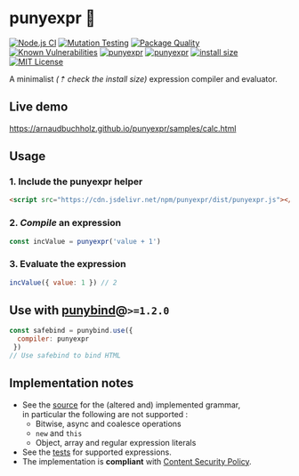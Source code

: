 # punyexpr 🦴

[![Node.js CI](https://github.com/ArnaudBuchholz/punyexpr/actions/workflows/node.js.yml/badge.svg)](https://github.com/ArnaudBuchholz/punyexpr/actions/workflows/node.js.yml)
[![Mutation Testing](https://img.shields.io/badge/mutation%20testing-100%25-green)](https://arnaudbuchholz.github.io/punyexpr/reports/mutation/mutation.html)
[![Package Quality](https://npm.packagequality.com/shield/punyexpr.svg)](https://packagequality.com/#?package=punyexpr)
[![Known Vulnerabilities](https://snyk.io/test/github/ArnaudBuchholz/punyexpr/badge.svg?targetFile=package.json)](https://snyk.io/test/github/ArnaudBuchholz/punyexpr?targetFile=package.json)
[![punyexpr](https://badge.fury.io/js/punyexpr.svg)](https://www.npmjs.org/package/punyexpr)
[![punyexpr](http://img.shields.io/npm/dm/punyexpr.svg)](https://www.npmjs.org/package/punyexpr)
[![install size](https://packagephobia.now.sh/badge?p=punyexpr)](https://packagephobia.now.sh/result?p=punyexpr)
[![MIT License](https://img.shields.io/badge/License-MIT-yellow.svg)](https://opensource.org/licenses/MIT)


A minimalist *(⇡ check the install size)* expression compiler and evaluator.

## Live demo

https://arnaudbuchholz.github.io/punyexpr/samples/calc.html

## Usage

### 1. Include the punyexpr helper

```html
<script src="https://cdn.jsdelivr.net/npm/punyexpr/dist/punyexpr.js"></script>
``` 

### 2. *Compile* an expression

```javascript
const incValue = punyexpr('value + 1')
```

### 3. Evaluate the expression

```javascript
incValue({ value: 1 }) // 2
``` 

## Use with [punybind](https://www.npmjs.com/package/punybind)@`>=1.2.0`

```javascript
const safebind = punybind.use({
  compiler: punyexpr
 })
// Use safebind to bind HTML
```

## Implementation notes

* See the [source](https://github.com/ArnaudBuchholz/punyexpr/blob/master/punyexpr.js) for the (altered and) implemented grammar,<br> in particular the following are not supported :
  * Bitwise, async and coalesce operations
  * `new` and `this`
  * Object, array and regular expression literals
* See the [tests](https://github.com/ArnaudBuchholz/punyexpr/blob/master/tests/expression.spec.js) for supported expressions.
* The implementation is **compliant** with [Content Security Policy](https://developer.mozilla.org/en-US/docs/Web/HTTP/CSP).
